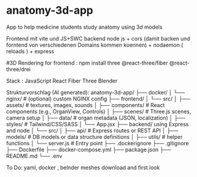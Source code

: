 # anatomy-3d-app
App to help medicine students study anatomy using 3d models

Frontend mit vite und JS+SWC
backend node js + cors (damit backen und forntend von verschiedenen Domains kommen koennen) + nodaemon ( reloads ) + express

#3D Rendering for frontend : npm install three @react-three/fiber @react-three/drei


Stack : JavaScript React Fiber Three Blender



Strukturvorschlag (AI generated):
anatomy-3d-app/
├── docker/
│   └── nginx/                 # (optional) custom NGINX config
├── frontend/
│   └── src/
│       ├── assets/           # textures, images, sounds
│       ├── components/       # React components (e.g., OrganView, Controls)
│       ├── scenes/           # Three.js scenes, camera setup
│       ├── data/             # organ metadata (JSON, localization)
│       ├── styles/           # Tailwind/CSS/SASS
│       └── App.jsx 
├── backend/ using Express and node
│   └── src/
│       ├── api/              # Express routes or REST API
│       ├── models/           # DB models or data structure definitions
│       ├── utils/            # helper functions
│       └── server.js         # Entry point
├── .dockerignore
├── .gitignore
├── Dockerfile
├── docker-compose.yml
├── package.json
├── README.md
└── .env


To Do: yaml, docker , belnder meshes download and first look

